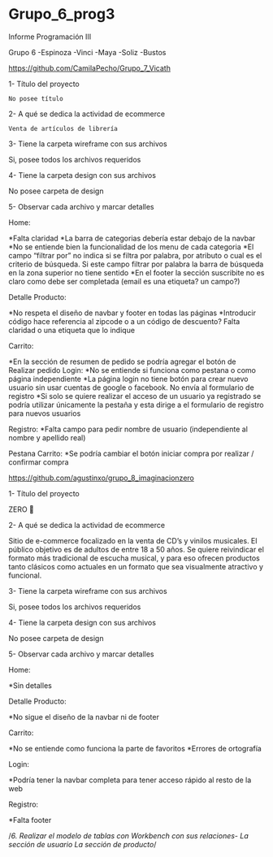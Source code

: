 # Grupo_6_prog3

Informe Programación III

Grupo 6 
-Espinoza
-Vinci
-Maya
-Soliz
-Bustos

https://github.com/CamilaPecho/Grupo_7_Vicath

1- Título del proyecto

    No posee título

2- A qué se dedica la actividad de ecommerce
    
    Venta de artículos de librería

3- Tiene la carpeta wireframe con sus archivos

Si, posee todos los archivos requeridos

4- Tiene la carpeta design con sus archivos

No posee carpeta de design

5- Observar cada archivo y marcar detalles

Home: 

*Falta claridad 
*La barra de categorias debería estar debajo de la navbar
*No se entiende bien la funcionalidad de los menu de cada categoria
*El campo “filtrar por” no indica si se filtra por palabra, por atributo o cual es el criterio de búsqueda. Si este campo filtrar por palabra la barra de búsqueda en la zona superior no tiene sentido
*En el footer la sección suscribite no es claro como debe ser completada (email es una etiqueta? un campo?)

Detalle Producto:

*No respeta el diseño de navbar y footer en todas las páginas
*Introducir código hace referencia al zipcode o a un código de descuento? Falta claridad o una etiqueta que lo indique

Carrito:

*En la sección de resumen de pedido se podría agregar el botón de Realizar pedido
Login:
*No se entiende si funciona como pestana o como página independiente
*La página login no tiene botón para crear nuevo usuario sin usar cuentas de google o facebook. No envía al formulario de registro
*Si solo se quiere realizar el acceso de un usuario ya registrado se podría utilizar únicamente la pestaña y esta dirige a el formulario de registro para nuevos usuarios

Registro:
*Falta campo para pedir nombre de usuario (independiente al nombre y apellido real)

Pestana Carrito:
*Se podría cambiar el botón iniciar compra por realizar / confirmar compra




https://github.com/agustinxo/grupo_8_imaginacionzero

1- Título del proyecto

ZERO 📀

2- A qué se dedica la actividad de ecommerce
    
Sitio de e-commerce focalizado en la venta de CD’s y vinilos musicales. El público objetivo es de adultos de entre 18 a 50 años. Se quiere reivindicar el formato más tradicional de escucha musical, y para eso ofrecen productos tanto clásicos como actuales en un formato que sea visualmente atractivo y funcional.

3- Tiene la carpeta wireframe con sus archivos

Si, posee todos los archivos requeridos

4- Tiene la carpeta design con sus archivos

No posee carpeta de design

5- Observar cada archivo y marcar detalles

Home: 

*Sin detalles

Detalle Producto:

*No sigue el diseño de la navbar ni de footer

Carrito:

*No se entiende como funciona la parte de favoritos
*Errores de ortografía

Login:

*Podría tener la navbar completa para tener acceso rápido al resto de la web

Registro:

*Falta footer



/*6. Realizar el modelo de tablas con Workbench con sus relaciones-
La sección de usuario
La sección de producto*/

